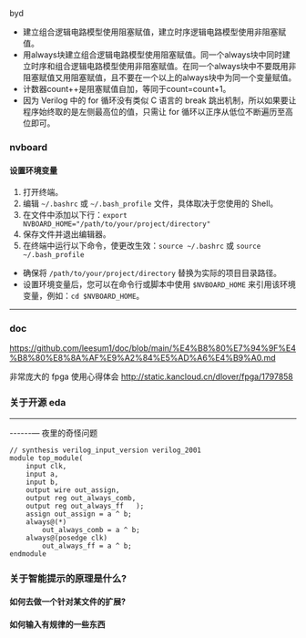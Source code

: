 byd
- 建立组合逻辑电路模型使用阻塞赋值，建立时序逻辑电路模型使用非阻塞赋值。
- 用always块建立组合逻辑电路模型使用阻塞赋值。同一个always块中同时建立时序和组合逻辑电路模型使用非阻塞赋值。在同一个always块中不要既用非阻塞赋值又用阻塞赋值，且不要在一个以上的always块中为同一个变量赋值。
- 计数器count++是阻塞赋值自加，等同于count=count+1。
- 因为 Verilog 中的 for 循环没有类似 C 语言的 break 跳出机制，所以如果要让程序始终取的是左侧最高位的值，只需让 for 循环以正序从低位不断遍历至高位即可。
### nvboard


#### 设置环境变量
1. 打开终端。
2. 编辑 `~/.bashrc` 或 `~/.bash_profile` 文件，具体取决于您使用的 Shell。
3. 在文件中添加以下行：`export NVBOARD_HOME="/path/to/your/project/directory"`
4. 保存文件并退出编辑器。
5. 在终端中运行以下命令，使更改生效：`source ~/.bashrc` 或 `source ~/.bash_profile`
- 确保将 `/path/to/your/project/directory` 替换为实际的项目目录路径。
- 设置环境变量后，您可以在命令行或脚本中使用 `$NVBOARD_HOME` 来引用该环境变量，例如：`cd $NVBOARD_HOME`。
-------------

### doc
https://github.com/leesum1/doc/blob/main/%E4%B8%80%E7%94%9F%E4%B8%80%E8%8A%AF%E9%A2%84%E5%AD%A6%E4%B9%A0.md

非常庞大的 fpga 使用心得体会
http://static.kancloud.cn/dlover/fpga/1797858

### 关于开源 eda
-----


------—
夜里的奇怪问题
```
// synthesis verilog_input_version verilog_2001
module top_module(
    input clk,
    input a,
    input b,
    output wire out_assign,
    output reg out_always_comb,
    output reg out_always_ff   );
    assign out_assign = a ^ b;
    always@(*)
        out_always_comb = a ^ b;
    always@(posedge clk)
        out_always_ff = a ^ b;
endmodule
```

### 关于智能提示的原理是什么?

#### 如何去做一个针对某文件的扩展?

#### 如何输入有规律的一些东西
